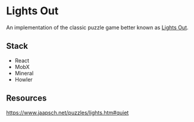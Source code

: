 # Lights Out

An implementation of the classic puzzle game better known as [Lights Out](https://en.wikipedia.org/wiki/Lights_Out_(game)).

## Stack

- React 
- MobX
- Mineral
- Howler

## Resources

https://www.jaapsch.net/puzzles/lights.htm#quiet